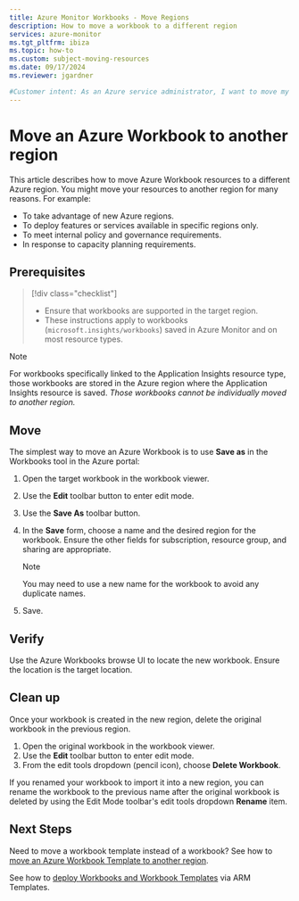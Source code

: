 ```yaml
---
title: Azure Monitor Workbooks - Move Regions
description: How to move a workbook to a different region
services: azure-monitor
ms.tgt_pltfrm: ibiza
ms.topic: how-to
ms.custom: subject-moving-resources
ms.date: 09/17/2024
ms.reviewer: jgardner

#Customer intent: As an Azure service administrator, I want to move my resources to another Azure region
---
```


# Move an Azure Workbook to another region

This article describes how to move Azure Workbook resources to a different Azure region. You might move your resources to another region for many reasons. For example:

* To take advantage of new Azure regions.
* To deploy features or services available in specific regions only.
* To meet internal policy and governance requirements.
* In response to capacity planning requirements.

## Prerequisites

> [!div class="checklist"]
> * Ensure that workbooks are supported in the target region.
> * These instructions apply to workbooks (`microsoft.insights/workbooks`) saved in Azure Monitor and on most resource types.

> [!NOTE]
> For workbooks specifically linked to the Application Insights resource type, those workbooks are stored in the Azure region where the Application Insights resource is saved. *Those workbooks cannot be individually moved to another region.*

## Move

The simplest way to move an Azure Workbook is to use **Save as** in the Workbooks tool in the Azure portal:

1. Open the target workbook in the workbook viewer.

1. Use the **Edit** toolbar button to enter edit mode.

1. Use the **Save As** toolbar button.

1. In the **Save** form, choose a name and the desired region for the workbook. Ensure the other fields for subscription, resource group, and sharing are appropriate.

    > [!NOTE]
    > You may need to use a new name for the workbook to avoid any duplicate names.

1. Save. 

## Verify

Use the Azure Workbooks browse UI to locate the new workbook. Ensure the location is the target location.

## Clean up

Once your workbook is created in the new region, delete the original workbook in the previous region.

1. Open the original workbook in the workbook viewer.
1. Use the **Edit** toolbar button to enter edit mode.
1. From the edit tools dropdown (pencil icon), choose **Delete Workbook**.

If you renamed your workbook to import it into a new region, you can rename the workbook to the previous name after the original workbook is deleted by using the Edit Mode toolbar's edit tools dropdown **Rename** item.

## Next Steps

Need to move a workbook template instead of a workbook? See how to [move an Azure Workbook Template to another region](./workbook-templates-move-region.md).

See how to [deploy Workbooks and Workbook Templates](../visualize/workbooks-automate.md) via ARM Templates.
